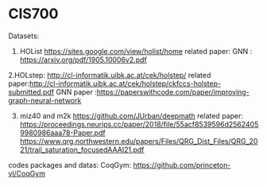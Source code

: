 # CIS700

Datasets:
1. HOList https://sites.google.com/view/holist/home
related paper: GNN : https://arxiv.org/pdf/1905.10006v2.pdf


2.HOLstep: http://cl-informatik.uibk.ac.at/cek/holstep/
related paper:http://cl-informatik.uibk.ac.at/cek/holstep/ckfccs-holstep-submitted.pdf
GNN paper :https://paperswithcode.com/paper/improving-graph-neural-network

3. miz40 and m2k  https://github.com/JUrban/deepmath
related paper: https://proceedings.neurips.cc/paper/2018/file/55acf8539596d25624059980986aaa78-Paper.pdf
https://www.qrg.northwestern.edu/papers/Files/QRG_Dist_Files/QRG_2021/trail_saturation_focusedAAAI21.pdf

codes packages and datas:
CoqGym: https://github.com/princeton-vl/CoqGym

